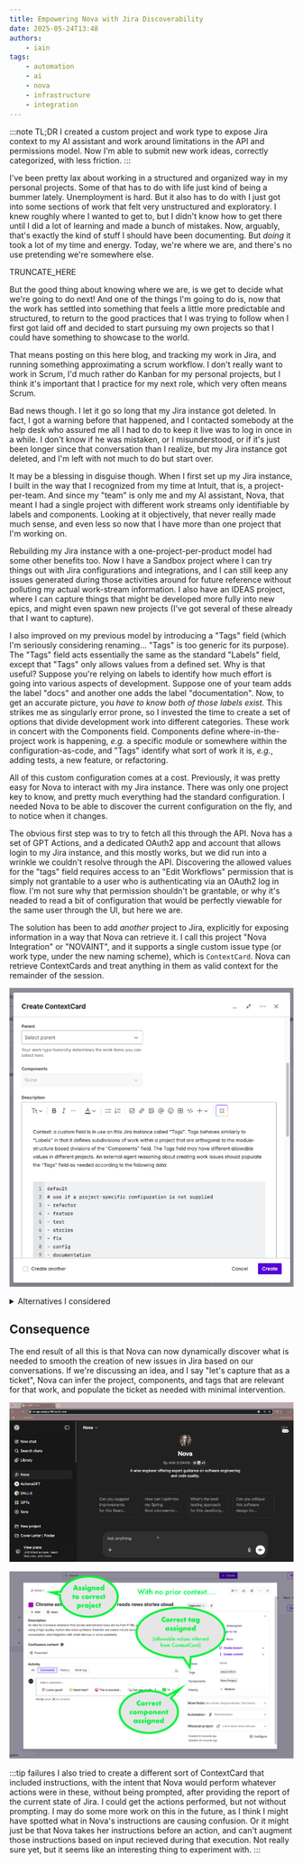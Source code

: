 ```yaml
---
title: Empowering Nova with Jira Discoverability
date: 2025-05-24T13:48
authors:
    - iain
tags:
    - automation
    - ai
    - nova
    - infrastructure
    - integration
---
```

:::note TL;DR
I created a custom project and work type to expose Jira context to my AI assistant and work around limitations in the API and permissions model. Now I'm able to submit new work ideas, correctly categorized, with less friction.
:::

I've been pretty lax about working in a structured and organized way in my personal projects. Some of that has to do with life just kind of being a bummer lately. Unemployment is hard. But it also has to do with I just got into some sections of work that felt very unstructured and exploratory. I knew roughly where I wanted to get to, but I didn't know how to get there until I did a lot of learning and made a bunch of mistakes. Now, arguably, that's exactly the kind of stuff I should have been documenting. But _doing_ it took a lot of my time and energy. Today, we're where we are, and there's no use pretending we're somewhere else.

TRUNCATE_HERE

But the good thing about knowing where we are, is we get to decide what we're going to do next! And one of the things I'm going to do is, now that the work has settled into something that feels a little more predictable and structured, to return to the good practices that I was trying to follow when I first got laid off and decided to start pursuing my own projects so that I could have something to showcase to the world.

That means posting on this here blog, and tracking my work in Jira, and running something approximating a scrum workflow. I don't really want to work in Scrum, I'd much rather do Kanban for my personal projects, but I think it's important that I practice for my next role, which very often means Scrum.

Bad news though. I let it go so long that my Jira instance got deleted. In fact, I got a warning before that happened, and I contacted somebody at the help desk who assured me all I had to do to keep it live was to log in once in a while. I don't know if he was mistaken, or I misunderstood, or if it's just been longer since that conversation than I realize, but my Jira instance got deleted, and I'm left with not much to do but start over.

It may be a blessing in disguise though. When I first set up my Jira instance, I built in the way that I recognized from my time at Intuit, that is, a project-per-team. And since my "team" is only me and my AI assistant, Nova, that meant I had a single project with different work streams only identifiable by labels and components. Looking at it objectively, that never really made much sense, and even less so now that I have more than one project that I'm working on.

Rebuilding my Jira instance with a one-project-per-product model had some other benefits too. Now I have a Sandbox project where I can try things out with Jira configurations and integrations, and I can still keep any issues generated during those activities around for future reference without polluting my actual work-stream information. I also have an IDEAS project, where I can capture things that might be developed more fully into new epics, and might even spawn new projects (I've got several of these already that I want to capture). 

I also improved on my previous model by introducing a "Tags" field (which I'm seriously considering renaming... "Tags" is too generic for its purpose). The "Tags" field acts essentially the same as the standard "Labels" field, except that "Tags" only allows values from a defined set. Why is that useful? Suppose you're relying on labels to identify how much effort is going into various aspects of development. Suppose one of your team adds the label "docs" and another one adds the label "documentation". Now, to get an accurate picture, you _have to know both of those labels exist_. This strikes me as singularly error prone, so I invested the time to create a set of options that divide development work into different categories. These work in concert with the Components field. Components define where-in-the-project work is happening, _e.g._ a specific module or somewhere within the configuration-as-code, and "Tags" identify what sort of work it is, _e.g._, adding tests, a new feature, or refactoring.

All of this custom configuration comes at a cost. Previously, it was pretty easy for Nova to interact with my Jira instance. There was only one project key to know, and pretty much everything had the standard configuration. I needed Nova to be able to discover the current configuration on the fly, and to notice when it changes.

The obvious first step was to try to fetch all this through the API. Nova has a set of GPT Actions, and a dedicated OAuth2 app and account that allows login to my Jira instance, and this mostly works, but we did run into a wrinkle we couldn't resolve through the API. Discovering the allowed values for the "tags" field requires access to an "Edit Workflows" permission that is simply not grantable to a user who is authenticating via an OAuth2 log in flow. I'm not sure why that permission shouldn't be grantable, or why it's neaded to read a bit of configuration that would be perfectly viewable for the same user through the UI, but here we are.

The solution has been to add _another_ project to Jira, explicitly for exposing information in a way that Nova can retrieve it. I call this project "Nova Integration" or "NOVAINT", and it supports a single custom issue type (or work type, under the new naming scheme), which is `ContextCard`. Nova can retrieve ContextCards and treat anything in them as valid context for the remainder of the session.

![Screen capture of the custom "Add Context Card" screen in Jira](./_resources/add-context-card.png)

<details>
<summary>Alternatives I considered</summary>

I considered several different approaches for providing Nova with the details of the Tags field

1. **abandoning it altogether**
    This is always a possibility. But I didn't relish the idea of having to remind Nova of the same information over and over again, especially considering there might be variations of the allowed values from one project to another. Also I'm quite stubborn.

1. **including it in Nova's instructions**
   This was the earliest and most obvious solution. Simple and direct, but it also would have me not only having to manually maintain Nova's instructions, but to do it outside of Jira. It seems prudent to me to control what Jira exposes from within Jira. I also wanted to avoid polluting Nova's instructions with a lot of detail. The more that's in there, the more likely Nova will get confused about something. Indeed, with just the instructions that _are_ there, we had to do a fair bit of troubleshooting to get Nova not to assume that one project was more important than the others, based on unrelated instructions.

1. **including it in Nova's knowledge base**
    This has the advantage of preserving separation of concerns and not polluting Nova's instructions with too much detail, but it suffers from the same need to control Jira-visibility from outside Jira.
</details>

## Consequence
The end result of all this is that Nova can now dynamically discover what is needed to smooth the creation of new issues in Jira based on our conversations. If we're discussing an idea, and I say "let's capture that as a ticket", Nova can infer the project, components, and tags that are relevant for that work, and populate the ticket as needed with minimal intervention.

![Screen recording showing Nova making use of context supplied via ContextCards to correctly infer the right options for a new Jira ticket](./_resources/Nova%20uses%20ContextCards.gif)

![Screen capture showing the issue that Nova created](./_resources/issue-created-with-inference.png)

:::tip failures
I also tried to create a different sort of ContextCard that included instructions, with the intent that Nova would perform whatever actions were in these, without being prompted, after providing the report of the current state of Jira. I could get the actions performed, but not without prompting. I may do some more work on this in the future, as I think I might have spotted what in Nova's instructions are causing confusion. Or it might just be that Nova takes her instructions before an action, and can't augment those instructions based on input recieved during that execution. Not really sure yet, but it seems like an interesting thing to experiment with.
:::
